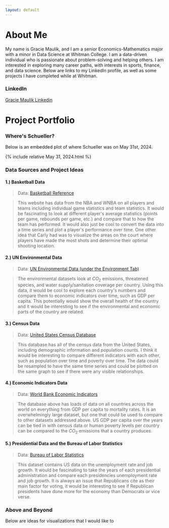```yaml
---
layout: default
---
```


# About Me

My name is Gracie Maulik, and I am a senior Economics-Mathematics major with a minor in Data Science at Whitman College. I am a data-driven individual who is passionate about problem-solving and helping others. I am interested in exploring many career paths, with interests in sports, finance, and data science. Below are links to my LinkedIn profile, as well as some projects I have completed while at Whitman.

### LinkedIn

[Gracie Maulik Linkedin](https://www.linkedin.com/in/gracie-maulik-195049262)

# Project Portfolio

### Where's Schueller?

Below is an embedded plot of where Schueller was on May 31st, 2024.

{% include relative May 31, 2024.html %}

### Data Sources and Project Ideas

#### 1.) Basketball Data

> Data: [Basketball Reference](https://www.basketball-reference.com/wnba/teams/)

> This website has data from the NBA and WNBA on all players and teams including individual game statistics and team statistics. It would be fascinating to look at different player's average statistics (points per game, rebounds per game, etc.) and compare that to how the team has performed. It would also just be cool to convert the data into a time series and plot a player's performance over time. One other idea that Carly had was to visualize the areas on the court where players have made the most shots and determine their optimal shooting location.

#### 2.) UN Environmental Data

> Data: [UN Environmental Data (under the Environment Tab)](https://data.un.org)

> The environmental datasets look at $CO_2$ emissions, threatened species, and water supply/sanitation coverage per country. Using this data, it would be cool to explore each country's numbers and compare them to economic indicators over time, such as GDP per capita. This potentially would show the overall health of the country and it would be interesting to see if the environmental and economic parts of the country are related. 

#### 3.) Census Data

> Data: [United States Census Database](https://data.census.gov/)

> This database has all of the census data from the United States, including demographic information and population counts. I think it would be interesting to compare different indicators with each other, such as population over time and poverty over time. The data could be resampled to have the same time series and could be plotted on the same graph to see if there were any visible relationships. 

#### 4.) Economic Indicators Data

> Data: [World Bank Economic Indicators](https://databank.worldbank.org/)

> The database above has loads of data on all countries across the world on everything from GDP per capita to mortality rates. It is an overwhelmingly large dataset, but one that could be used to compare to other datasets addressed above. US GDP per capita over the years can be tied in with census data or human poverty levels per country can be compared to the $CO_2$ emissions that a country produces. 

#### 5.) Presidential Data and the Bureau of Labor Statistics

> Data: [Bureau of Labor Statistics](https://data.bls.gov/dataQuery/search)

> This dataset contains US data on the unemployment rate and job growth. It would be fascinating to take the years of each presidential administration and compare each presidencies unemployment rate and job growth. It is always an issue that Republicans cite as their main factor for voting, it would be interesting to see if Republican presidents have done more for the economy than Democrats or vice verse.

### Above and Beyond

Below are ideas for visualizations that I would like to 
